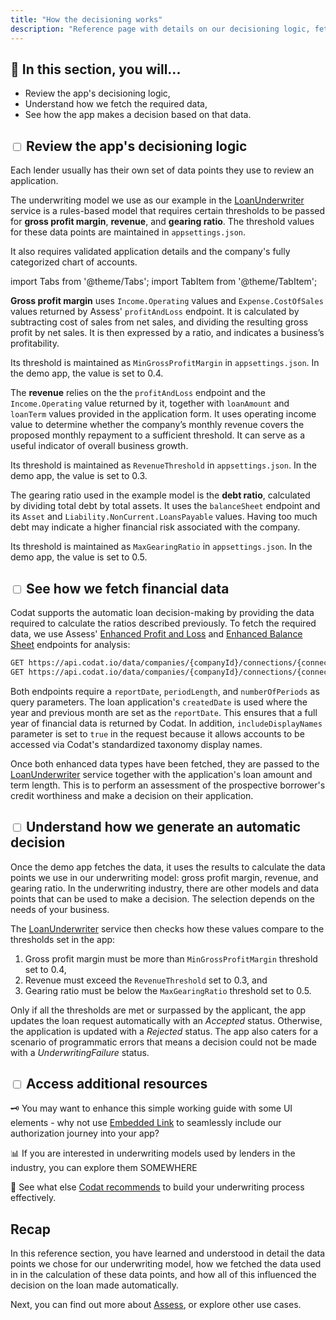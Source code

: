```yaml
---
title: "How the decisioning works"
description: "Reference page with details on our decisioning logic, fetching data, and coming to a decision"
---
```


## 🚀 In this section, you will...

* Review the app's decisioning logic,
* Understand how we fetch the required data, 
* See how the app makes a decision based on that data. 

## <input type="checkbox" unchecked/> Review the app's decisioning logic

Each lender usually has their own set of data points they use to review an application. 

The underwriting model we use as our example in the [LoanUnderwriter](https://dev.azure.com/codat/Codat%20Spikes/_git/DemosUnderwriting?path=/Codat.Demos.Underwriting.Api/Services/LoanUnderwriter.cs&version=GBmain) service is a rules-based model that requires certain thresholds to be passed for **gross profit margin**, **revenue**, and **gearing ratio**. The threshold values for these data points are maintained in `appsettings.json`.

It also requires validated application details and the company's fully categorized chart of accounts.

import Tabs from '@theme/Tabs';
import TabItem from '@theme/TabItem';

<Tabs>
<TabItem value="gpm" label="Gross profit margin">

**Gross profit margin** uses `Income.Operating` values and `Expense.CostOfSales` values returned by Assess' `profitAndLoss` endpoint. It is calculated by subtracting cost of sales from net sales, and dividing the resulting gross profit by net sales. It is then expressed by a ratio, and indicates a business’s profitability. 
 
Its threshold is maintained as `MinGrossProfitMargin` in `appsettings.json`. In the demo app, the value is set to 0.4.

</TabItem>

<TabItem value="rev" label="Revenue">

The **revenue**  relies on the the `profitAndLoss` endpoint and the `Income.Operating` value returned by it, together with `loanAmount` and `loanTerm` values provided in the application form. It uses operating income value to determine whether the company’s monthly revenue covers the proposed monthly repayment to a sufficient threshold. It can serve as a useful indicator of overall business growth.

Its threshold is maintained as `RevenueThreshold` in `appsettings.json`. In the demo app, the value is set to 0.3.

</TabItem>

<TabItem value="grat" label="Gearing ratio">

The gearing ratio used in the example model is the **debt ratio**, calculated by dividing total debt by total assets. It uses the `balanceSheet` endpoint and its `Asset` and `Liability.NonCurrent.LoansPayable` values. Having too much debt may indicate a higher financial risk associated with the company. 

Its threshold is maintained as `MaxGearingRatio` in `appsettings.json`. In the demo app, the value is set to 0.5.

</TabItem>

</Tabs>

## <input type="checkbox" unchecked/> See how we fetch financial data

Codat supports the automatic loan decision-making by providing the data required to calculate the ratios described previously. To fetch the required data, we use Assess' [Enhanced Profit and Loss](https://docs.codat.io/assess-api#/operations/get-data-companies-companyId-connections-connectionId-assess-enhancedProfitAndLoss) and [Enhanced Balance Sheet](https://docs.codat.io/assess-api#/operations/get-data-companies-companyId-connections-connectionId-assess-enhancedBalanceSheet) endpoints for analysis:

```html
GET https://api.codat.io/data/companies/{companyId}/connections/{connectionId}/assess/enhancedProfitAndLoss
GET https://api.codat.io/data/companies/{companyId}/connections/{connectionId}/assess/enhancedBalanceSheet
```

Both endpoints require a `reportDate`, `periodLength`, and `numberOfPeriods` as query parameters. The loan application's `createdDate` is used where the year and previous month are set as the `reportDate`. This ensures that a full year of financial data is returned by Codat. In addition, `includeDisplayNames` parameter is set to `true` in the request because it allows accounts to be accessed via Codat's standardized taxonomy display names.

Once both enhanced data types have been fetched, they are passed to the [LoanUnderwriter](https://dev.azure.com/codat/Codat%20Spikes/_git/DemosUnderwriting?path=/Codat.Demos.Underwriting.Api/Services/LoanUnderwriter.cs&version=GBmain) service together with the application's loan amount and term length. This is to perform an assessment of the prospective borrower's credit worthiness and make a decision on their application.

## <input type="checkbox" unchecked/> Understand how we generate an automatic decision

Once the demo app fetches the data, it uses the results to calculate the data points we use in our underwriting model: gross profit margin, revenue, and gearing ratio. In the underwriting industry, there are other models and data points that can be used to make a decision. The selection depends on the needs of your business. 

The [LoanUnderwriter](https://dev.azure.com/codat/Codat%20Spikes/_git/DemosUnderwriting?path=/Codat.Demos.Underwriting.Api/Services/LoanUnderwriter.cs&version=GBmain) service then checks how these values compare to the thresholds set in the app: 

1. Gross profit margin must be more than `MinGrossProfitMargin` threshold set to 0.4,
2. Revenue must exceed the `RevenueThreshold` set to 0.3, and
3. Gearing ratio must be below the `MaxGearingRatio` threshold set to 0.5.

Only if all the thresholds are met or surpassed by the applicant, the app updates the loan request automatically with an _Accepted_ status. Otherwise, the application is updated with a _Rejected_ status. The app also caters for a scenario of programmatic errors that means a decision could not be made with a _UnderwritingFailure_ status.

## <input type="checkbox" unchecked/> Access additional resources

🗝️ You may want to enhance this simple working guide with some UI elements - why not use [Embedded Link](https://docs.codat.io/auth-flow/authorize-embedded-link) to seamlessly include our authorization journey into your app?

📊 If you are interested in underwriting models used by lenders in the industry, you can explore them SOMEWHERE

🧠 See what else [Codat recommends](https://www.codat.io/blog/how-to-underwrite-ecommerce-merchants-effectively/) to build your underwriting process effectively. 

## Recap

In this reference section, you have learned and understood in detail the data points we chose for our underwriting model, how we fetched the data used in in the calculation of these data points, and how all of this influenced the decision on the loan made automatically. 

Next, you can find out more about [Assess](/assess/overview), or explore other use cases.